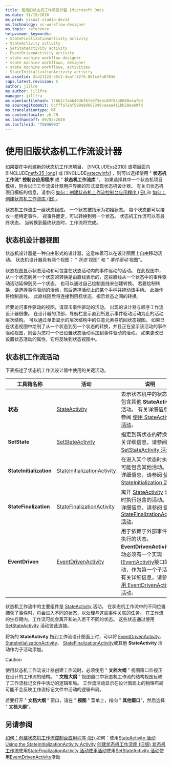 ```yaml
---
title: 使用旧状态机工作流设计器 |Microsoft Docs
ms.date: 11/15/2016
ms.prod: visual-studio-dev14
ms.technology: vs-workflow-designer
ms.topic: reference
helpviewer_keywords:
- StateFinalizationActivity activity
- StateActivity activity
- SetStateActivity activity
- EventDrivenActivity activity
- state machine workflow designer
- state machine workflows, designer
- state machine workflows, activities
- StateInitializationActivity activity
ms.assetid: 2cd21123-35c2-4eaf-82f6-86fce7a8f04d
caps.latest.revision: 5
author: jillre
ms.author: jillfra
manager: jillfra
ms.openlocfilehash: 77bb2c7abb49dbf6fe973ebc80f8340000e4afbd
ms.sourcegitcommit: 6cfffa72af599a9d667249caaaa411bb28ea69fd
ms.translationtype: MT
ms.contentlocale: zh-CN
ms.lasthandoff: 09/02/2020
ms.locfileid: "75846003"
---
```

# <a name="using-the-legacy-state-machine-workflow-designer"></a>使用旧版状态机工作流设计器
如果要在中创建新的状态机工作流项目， [!INCLUDE[vs2010](../includes/vs2010-md.md)] 该项目面向 [!INCLUDE[netfx35_long](../includes/netfx35-long-md.md)] 或 [!INCLUDE[vstecwinfx](../includes/vstecwinfx-md.md)] ，则可以选择使用 " **状态机工作流" 控制台应用程序** 或 " **状态机工作流库** "。 如果选择其中一个状态机项目模板，则会以旧工作流设计器用户界面的形式呈现状态机设计器。 有关旧状态机项目模板的信息，请参阅 [如何：创建状态机工作流控制台应用程序 (旧) ](../workflow-designer/how-to-create-state-machine-workflow-console-applications-legacy.md) 和 [如何：创建状态机工作流库 (旧) ](../workflow-designer/how-to-create-a-state-machine-workflow-library-legacy.md)。

 状态机工作流由一组状态组成。 一个状态被指示为初始状态。 每个状态都可以接收一组特定事件。 视事件而定，可以转换到另一个状态。 状态机工作流可以有最终状态。 当转换到最终状态时，工作流将完成。

## <a name="state-machine-designer-views"></a>状态机设计器视图
 状态机设计器是一种自由形式的设计器，这意味着可以在设计图面上自由移动活动。 状态机设计器具有两个视图： " *状态* 视图" 和 " *事件驱动* 视图"。

 状态视图显示状态活动和可包含在状态活动内的事件驱动的活动。 在此视图中，从一个状态到另一个状态的转换是由直线表示的，这些直线从一个状态中的事件驱动活动延伸到另一个状态。 也可以通过自己绘制直线来创建转换。 若要绘制转换，请选择事件驱动的活动，然后选择活动上的某个手柄并拖动该手柄。 此操作将绘制直线。 此直线随后将连接到目标状态，指示状态之间的转换。

 若要访问事件驱动的视图，请双击事件驱动的活动。 出现的设计器与顺序工作流设计器很像。 在设计器的顶部，导航栏显示直到所显示事件驱动活动为止的活动层次结构。 可以通过单击显示的层次结构中的任意元素导航回状态视图。 如果已在状态视图中绘制了从一个状态到另一个状态的转换，并且正在显示该活动的事件驱动视图，则会为您将一个已设置状态活动添加到事件驱动的活动。 如果更改已设置状态活动的属性，它将反映到状态视图中。

## <a name="state-machine-workflow-activities"></a>状态机工作流活动
 下表描述了状态机工作流设计器中使用的关键活动。

|工具箱名称|活动|说明|
|------------------|--------------|-----------------|
|**状态**|[StateActivity](https://msdn2.microsoft.com/library/system.workflow.activities.stateactivity.aspx)|表示状态机中的状态;可能包含其他 **StateActivity** 活动。 有关详细信息，请参阅 [使用 StateActivity 活动](https://msdn2.microsoft.com/library/bb628612.aspx)。|
|**SetState**|[SetStateActivity](https://msdn2.microsoft.com/library/system.workflow.activities.setstateactivity.aspx)|指定到新状态的转换。 有关详细信息，请参阅 [使用 SetStateActivity 活动](https://msdn2.microsoft.com/library/bb628469.aspx)。|
|**StateInitialization**|[StateInitializationActivity](https://msdn2.microsoft.com/library/system.workflow.activities.stateinitializationactivity.aspx)|在进入某个状态时执行；可能包含其他活动。 有关详细信息，请参阅 [使用 StateInitialization 活动](https://msdn2.microsoft.com/library/bb675253.aspx)。|
|**StateFinalization**|[StateFinalizationActivity](https://msdn2.microsoft.com/library/system.workflow.activities.statefinalizationactivity.aspx)|离开 [StateActivity](https://msdn2.microsoft.com/library/system.workflow.activities.stateactivity.aspx) 活动时执行包含的活动。 有关详细信息，请参阅 [使用 StateFinalizationActivity 活动](https://msdn2.microsoft.com/library/bb675278.aspx)。|
|**EventDriven**|[EventDrivenActivity](https://msdn2.microsoft.com/library/system.workflow.activities.eventdrivenactivity.aspx)|用于依赖于外部事件开始执行的状态。 **EventDrivenActivity**活动必须有一个实现[IEventActivity](https://msdn2.microsoft.com/library/system.workflow.activities.ieventactivity.aspx)接口的活动，作为第一个子活动。 有关详细信息，请参阅 [使用 EventDrivenActivity 活动](https://msdn2.microsoft.com/library/bb628466.aspx)。|

 状态机工作流中的主要组件是 [StateActivity](https://msdn2.microsoft.com/library/system.workflow.activities.stateactivity.aspx) 活动。 在状态机工作流中的不同位置捕获了事件时，将会进入不同的状态，以处理与这些事件关联的任务。 在工作流的生存期内，工作流可能会离开和进入若干不同的状态。 这些状态通过使用 [SetStateActivity](https://msdn2.microsoft.com/library/system.workflow.activities.setstateactivity.aspx) 活动彼此连接。

 将新的 **StateActivity** 拖到工作流设计图面上时，可以将 [EventDrivenActivity](https://msdn2.microsoft.com/library/system.workflow.activities.eventdrivenactivity.aspx)、 [StateInitializationActivity](https://msdn2.microsoft.com/library/system.workflow.activities.stateinitializationactivity.aspx)、 [StateFinalizationActivity](https://msdn2.microsoft.com/library/system.workflow.activities.statefinalizationactivity.aspx)或其他 **StateActivity** 活动作为子活动添加。

> [!CAUTION]
> 使用状态机工作流设计器创建工作流时，必须使用 " **文档大纲** " 视图窗口监视正在设计的工作流的结构。 " **文档大纲** " 视图窗口中状态机工作流的结构视图反映了工作流标记文件中活动的逻辑布局。 工作流活动显示在设计图面上的物理布局可能不会反映工作流标记文件中活动的逻辑布局。
>
> 若要打开 " **文档大纲** " 窗口，请在 " **视图** " 菜单上，指向 " **其他窗口**"，然后选择 " **文档大纲**"。

## <a name="see-also"></a>另请参阅
 [如何：创建状态机工作流控制台应用程序 (旧) ](../workflow-designer/how-to-create-state-machine-workflow-console-applications-legacy.md)如何：使用[StateActivity 活动](https://msdn2.microsoft.com/library/bb628612.aspx) [Using the StateInitializationActivity Activity](https://msdn2.microsoft.com/library/bb675253.aspx) [创建状态机工作流库 (旧版) ](../workflow-designer/how-to-create-a-state-machine-workflow-library-legacy.md) [状态机工作流](https://msdn2.microsoft.com/library/bb628601.aspx)使用[StateFinalizationActivity 活动使用活动](https://msdn2.microsoft.com/library/bb675278.aspx)使用[SetStateActivity 活动](https://msdn2.microsoft.com/library/bb628469.aspx)使用[EventDrivenActivity](https://msdn2.microsoft.com/library/bb628466.aspx)活动
